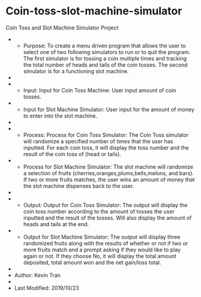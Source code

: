 # Coin-toss-slot-machine-simulator
Coin Toss and Slot Machine Simulator Project

 * - Purpose: To create a menu driven program that allows the user to select one of two following simulators to run or to quit the program. The first simulator is for tossing a coin multiple times and tracking the total number of heads and tails of the coin tosses. The second simulator is for a functioning slot machine.
 * 
 * - Input: Input for Coin Toss Machine: User input amount of coin tosses.
 * - Input for Slot Machine Simulator: User input for the amount of money to enter into the slot machine.
 * 
 * - Process: Process for Coin Toss Simulator: The Coin Toss simulator will randomize a specified number of times that the user has inputted. For each coin toss, it will display the toss number and the result of the coin toss of (head or tails).
 * - Process for Slot Machine Simulator: The slot machine will randomize a selection of fruits (cherries,oranges,plums,bells,melons, and bars). If two or more fruits matches, the user wins an amount of money that the slot machine dispenses back to the user.
 * 
 * - Output: Output for Coin Toss Simulator: The output will display the coin toss number according to the amount of tosses the user inputted and the result of the tosses. Will also display the amount of heads and tails at the end.
 * - Output for Slot Machine Simulator: The output will display three randomized fruits along with the results of whether or not if two or more fruits match and a prompt asking if they would like to play again or not. If they choose No, it will display the total amount deposited, total amount won and the net gain/loss total. 
 * 
 * Author: Kevin Tran
 * 
 * Last Modified: 2019/10/23
